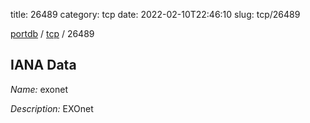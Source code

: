 title: 26489
category: tcp
date: 2022-02-10T22:46:10
slug: tcp/26489

[portdb](/) / [tcp](/category/tcp.html) / 26489


## IANA Data

_Name:_ exonet

_Description:_ EXOnet

